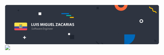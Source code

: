 <img src="https://raw.githubusercontent.com/lmzacarias/lmzacarias/main/Luis%20Miguel%20Zacarias.png" alt="Luis Miguel Zacarias - Software Engineer">

<img align="" height='170px' src="https://github-readme-stats.vercel.app/api?username=lmzacarias&theme=graywhite&show_icons=true&count_private=true"/>